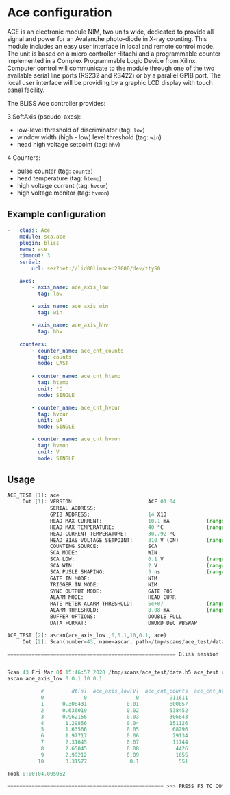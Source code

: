 # Ace configuration

ACE is an electronic module NIM, two units wide, dedicated to provide all signal and power for an Avalanche photo-diode in X-ray counting. This module includes an easy user interface in local and remote control mode. The unit is based on a micro controller Hitachi and a programmable counter implemented in a Complex Programmable Logic Device from Xilinx. Computer control will communicate to the module through one of the two available serial line ports (RS232 and RS422) or by a parallel GPIB port. The local user interface will be providing by a graphic LCD display with touch panel facility.

The BLISS Ace controller provides:

3 SoftAxis (pseudo-axes):
- low-level threshold of discriminator (tag: `low`)
- window width (high - low) level threshold (tag: `win`)
- head high voltage setpoint (tag: `hhv`)

4 Counters:
- pulse counter (tag: `counts`)
- head temperature (tag: `htemp`)
- high voltage current (tag: `hvcur`)
- high voltage monitor (tag: `hvmon`)


## Example configuration

```yaml
-   class: Ace
    module: sca.ace
    plugin: bliss
    name: ace
    timeout: 3
    serial:
        url: ser2net://lid00limace:28000/dev/ttyS0

    axes:
        - axis_name: ace_axis_low
          tag: low
        
        - axis_name: ace_axis_win
          tag: win

        - axis_name: ace_axis_hhv
          tag: hhv
    
    counters:
        - counter_name: ace_cnt_counts
          tag: counts
          mode: LAST
        
        - counter_name: ace_cnt_htemp
          tag: htemp
          unit: °C
          mode: SINGLE

        - counter_name: ace_cnt_hvcur
          tag: hvcur
          unit: uA
          mode: SINGLE

        - counter_name: ace_cnt_hvmon
          tag: hvmon
          unit: V
          mode: SINGLE
```

## Usage


```python
ACE_TEST [1]: ace
     Out [1]: VERSION:                        ACE 01.04
              SERIAL ADDRESS:
              GPIB ADDRESS:                   14 X10
              HEAD MAX CURRENT:               10.1 mA            (range [0, 25])
              HEAD MAX TEMPERATURE:           40 °C              (range=[0, 50])
              HEAD CURRENT TEMPERATURE:       30.792 °C
              HEAD BIAS VOLTAGE SETPOINT:     310 V (ON)         (range=[0, 600])
              COUNTING SOURCE:                SCA
              SCA MODE:                       WIN
              SCA LOW:                        0.1 V              (range=[-0.2, 5])
              SCA WIN:                        2 V                (range=[0, 5])
              SCA PUSLE SHAPING:              5 ns               (range=[5, 10, 20, 30])
              GATE IN MODE:                   NIM
              TRIGGER IN MODE:                NIM
              SYNC OUTPUT MODE:               GATE POS
              ALARM MODE:                     HEAD CURR
              RATE METER ALARM THRESHOLD:     5e+07              (range=[0, 1e8])
              ALARM THRESHOLD:                8.08 mA            (range=[0, 25])
              BUFFER OPTIONS:                 DOUBLE FULL
              DATA FORMAT:                    DWORD DEC WBSWAP

ACE_TEST [2]: ascan(ace_axis_low ,0,0.1,10,0.1, ace)
     Out [2]: Scan(number=43, name=ascan, path=/tmp/scans/ace_test/data.h5)
```

```python
======================================================= Bliss session 'ace_test': watching scans ====


Scan 43 Fri Mar 06 15:46:57 2020 /tmp/scans/ace_test/data.h5 ace_test user = mauro
ascan ace_axis_low 0 0.1 10 0.1

           #         dt[s]  ace_axis_low[V]  ace_cnt_counts  ace_cnt_htemp[°C]  ace_cnt_hvcur[uA]  ace_cnt_hvmon[V]
           0             0                0          911611             30.743            0.17107            311.81
           1      0.308431             0.01          800857             30.743            0.17107            311.81
           2      0.636019             0.02          538452             30.792             0.1955            311.81
           3      0.962156             0.03          306843             30.792             0.1955            311.81
           4       1.29856             0.04          151126             30.743             0.1955            311.81
           5       1.63566             0.05           68296             30.792            0.17107            311.81
           6       1.97717             0.06           29134             30.694            0.17107            311.81
           7       2.31645             0.07           11744             30.743            0.17107            311.81
           8       2.65045             0.08            4426             30.743             0.1955            311.81
           9       2.99212             0.09            1655             30.743            0.17107            311.81
          10       3.31577              0.1             551             30.743            0.21994            311.81

Took 0:00:04.005052

=================================================== >>> PRESS F5 TO COME BACK TO THE SHELL PROMPT <<< ====
```